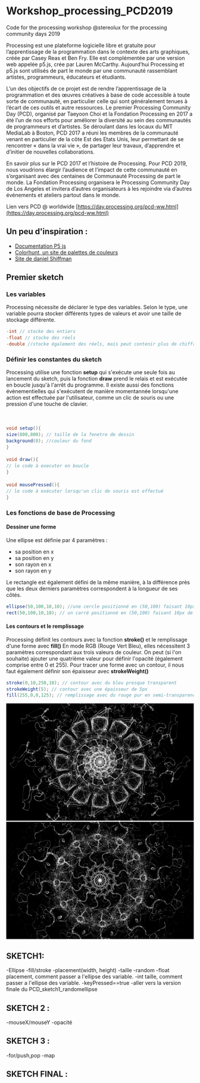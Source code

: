 # Workshop_processing_PCD2019
Code for the processing workshop @stereolux for the processing community days 2019

Processing est une plateforme logicielle libre et gratuite pour l’apprentissage de la programmation dans le contexte des arts graphiques, créée par Casey Reas et Ben Fry. Elle est complémentée par une version web appelée p5.js, crée par Lauren McCarthy. Aujourd’hui Processing et p5.js sont utilisés de part le monde par une communauté rassemblant artistes, programmeurs, éducateurs et étudiants.

L’un des objectifs de ce projet est de rendre l’apprentissage de la programmation et des œuvres créatives à base de code accessible à toute sorte de communauté, en particulier celle qui sont généralement tenues à l’écart de ces outils et autre ressources. Le premier Processing Community Day (PCD), organisé par Taeyoon Choi et la Fondation Processing en 2017 a été l’un de nos efforts pour améliorer la diversité au sein des communautés de programmeurs et d’artistes. Se déroulant dans les locaux du MIT MediaLab à Boston, PCD 2017 a réuni les membres de la communauté venant en particulier de la côte Est des Etats Unis, leur permettant de se rencontrer « dans la vrai vie », de partager leur travaux, d’apprendre et d’initier de nouvelles collaborations.

En savoir plus sur le PCD 2017 et l’histoire de Processing.
Pour PCD 2019, nous voudrions élargir l’audience et l’impact de cette communauté en s’organisant avec des centaines de Communauté Processing de part le monde. La Fondation Processing organisera le Processing Community Day de Los Angeles et invitera d’autres organisateurs à les rejoindre via d’autres événements et ateliers partout dans le monde.

Lien vers PCD @ worldwide [https://day.processing.org/pcd-ww.html](https://day.processing.org/pcd-ww.html)

## Un peu d'inspiration : 

  - [Documentation P5 js](https://p5js.org/)
  - [Colorhunt, un site de palettes de couleurs](https://colorhunt.co/)
  - [Site de daniel Shiffman](https://shiffman.net/)

## Premier sketch
### Les variables 
Processing nécessite de déclarer le type des variables. Selon le type, une variable pourra stocker différents types de valeurs et avoir une taille de stockage différente.

```java
-int // stocke des entiers
-float // stocke des réels 
-double //stocke également des réels, mais peut contenir plus de chiffres après la virgule
```
### Définir les constantes du sketch
Processing utilise une fonction **setup** qui s'exécute une seule fois au lancement du sketch, puis la fonction **draw** prend le relais et est exécutée en boucle jusqu'à l'arrêt du programme.
Il existe aussi des fonctions évènementielles qui s'exécutent de manière momentannée lorsqu'une action est effectuée par l'utilisateur, comme un clic de souris ou une pression d'une touche de clavier.

```java


void setup(){
size(800,800); // taille de la fenetre de dessin
background(0); //couleur du fond
}

void draw(){
// le code à executer en boucle
}

void mousePressed(){
// le code à exécuter lorsqu'un clic de souris est effectué
}

```

### Les fonctions de base de Processing

#### Dessiner une forme
Une ellipse est définie par 4 paramètres : 
* sa position en x
* sa position en y
* son rayon en x
* son rayon en y

Le rectangle est également défini de la même manière, à la différence près que les deux derniers paramètres correspondent 
à la longueur de ses côtés.

```java
ellipse(50,100,10,10); //une cercle positionné en (50,100) faisant 10px de rayon
rect(50,100,10,10); // un carré positionné en (50,100) faisant 10px de côté
```

#### Les contours et le remplissage
Processing définit les contours avec la fonction **stroke()** et le remplissage d'une forme avec **fill()**
En mode RGB (Rouge Vert Bleu), elles nécessitent 3 paramètres correspondant aux trois valeurs de couleur. On peut (si l'on souhaite) ajouter une quatrième valeur pour définir l'opacité (également comprise entre 0 et 255). 
Pour tracer une forme avec un contour, il nous faut également définir son épaisseur avec **strokeWeight()**

```java
stroke(0,10,250,10); // contour avec du bleu presque transparent
strokeWeight(5); // contour avec une épaisseur de 5px
fill(255,0,0,125); // remplissage avec du rouge pur en semi-transparence
```

![Rosace 1](./assets/rosace1.png)
![Rosace 2](./assets/rosace2.png)

## SKETCH1:

-Ellipse
-fill/stroke
-placement(width, height)
-taille
-random
-float placement, comment passer a l'ellipse des variable.
-int taille, comment passer a l'ellipse des variable.
-keyPressed==true
-aller vers la version finale du PCD_sketch1_randomellipse


## SKETCH 2 :

-mouseX/mouseY
-opacité

## SKETCH 3 :

-for/push,pop
-map

## SKETCH FINAL :

